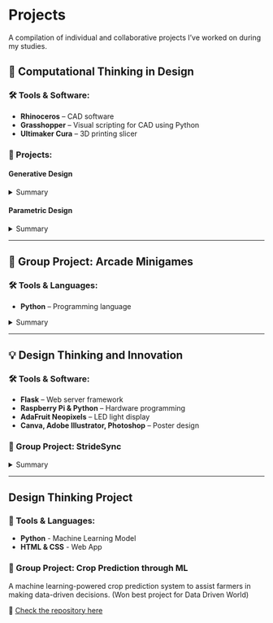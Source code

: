# Projects  
A compilation of individual and collaborative projects I’ve worked on during my studies.

## **📐 Computational Thinking in Design**

### 🛠️ Tools & Software:
- **Rhinoceros** – CAD software  
- **Grasshopper** – Visual scripting for CAD using Python  
- **Ultimaker Cura** – 3D printing slicer  

### 📝 Projects:

#### **Generative Design**
<details>
  <summary>Summary</summary>
  <br>
  A project combining geometric shapes and extrusions, controlled by various input variables to modify length and shape.  
  
  - **Color Mapping**: The colors were determined based on the extrusion angles, ranging from 0 to 360 degrees.  
  - **Animation**: Using sine and cosine functions plotted against time, I generated an oscillating motion within Rhinoceros, creating a dynamic and flowing animation.

   <img src="https://dl.dropboxusercontent.com/scl/fi/d82qvlf3fipkbgfyvx3bl/Variation-with-animation-2.gif?rlkey=xty63hcx2k0abrshmvmj5ihlv&st=ny09ty26" width="400">
   <img src="https://dl.dropboxusercontent.com/scl/fi/wzahng3plok5s5lroxr77/3D-printed-of-the-design.jpg?rlkey=cmlykcqeghghxk40c25zuqtr5&st=lwdix7aa" width ="400">


  </blockquote>
</details>



#### **Parametric Design**
<details>
  <summary>Summary</summary>
  <br>
  A Fibonacci sequence-inspired design that integrates mathematical principles with artistic aesthetics.  

  - **Fibonacci Sequence**: The increasing square sizes and spirals mirror the Fibonacci sequence's proportions.  
  - **Sine Function**: Rippling effects were achieved using sine functions, simulating the expanding, concentric nature of a ripple, visually echoing the sequence.
    
    <img src="https://dl.dropboxusercontent.com/scl/fi/00zck2qamlq9wvsyfduw8/Animation-using-grasshopper.gif?rlkey=fzbyuc17t5ujiqyuzd40gb0ee&st=8ksvdlk5" width="400">


</details>

---

## **👥 Group Project: Arcade Minigames**

### 🛠️ Tools & Languages:
- **Python** – Programming language  

<details>
  <summary>Summary</summary>
  <br>
  This project was developed collaboratively with my classmates as part of a group assignment. We created a collection of six text-based minigames, accessible through a main menu (no GUI). Each game showcases different programming challenges, combining fun gameplay with coding principles.

  https://dl.dropboxusercontent.com/scl/fi/j0rov4gt7894fb48irugc/Arcade-Minigames-Python-Project-Introduction-Video.mp4?rlkey=3vjh6hknxe68w596jhf46u1sf&st=0nrv5hs6


</details>

---

## **💡 Design Thinking and Innovation**

### 🛠️ Tools & Software:
- **Flask** – Web server framework  
- **Raspberry Pi & Python** – Hardware programming  
- **AdaFruit Neopixels** – LED light display  
- **Canva, Adobe Illustrator, Photoshop** – Poster design  

### 👥 Group Project: **StrideSync**
<details>
  <summary>Summary</summary>
  <br>
  **StrideSync** is a wearable device designed to help paired runners maintain the same pace, even when physically apart. It was developed collaboratively with my classmates.  

  - **Functionality**: Two users wear visors that compare their running speeds using GPS data. The visors communicate via a web server hosted on Raspberry Pi devices, displaying dynamic lights to signal whether the users should speed up or slow down. This keeps the runners synchronized without needing to stay close to each other.  
  - **Design Process**: We integrated software, hardware, and design tools to create both the functionality and the accompanying poster for the project.

</details>

---

## **Design Thinking Project**  

### 🚀 Tools & Languages:  
- **Python** - Machine Learning Model  
- **HTML & CSS** - Web App  

### 📌 Group Project: **Crop Prediction through ML**  
A machine learning-powered crop prediction system to assist farmers in making data-driven decisions. 
(Won best project for Data Driven World) 

🔗 [Check the repository here](https://github.com/Eddyswj/DTP)  
